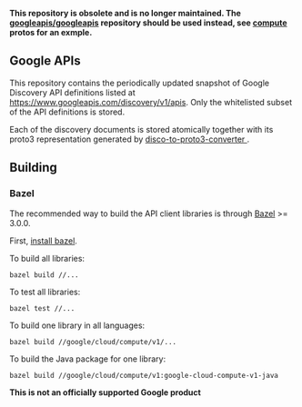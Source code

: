 **This repository is obsolete and is no longer maintained. The [googleapis/googleapis](https://github.com/googleapis/googleapis) repository should be used instead, see [compute](https://github.com/googleapis/googleapis/tree/master/google/cloud/compute) protos for an exmple.**

## Google APIs

This repository contains the periodically updated snapshot of 
Google Discovery API definitions listed at https://www.googleapis.com/discovery/v1/apis. 
Only the whitelisted subset of the API definitions is stored. 

Each of the discovery documents is stored atomically together with its proto3 
representation generated by [disco-to-proto3-converter ](https://github.com/googleapis/disco-to-proto3-converter).


## Building
### Bazel

The recommended way to build the API client libraries is through
[Bazel](https://bazel.build/) >= 3.0.0.

First, [install bazel](https://docs.bazel.build/versions/master/install.html).

To build all libraries:

```
bazel build //...
```

To test all libraries:

```
bazel test //...
```

To build one library in all languages:

```
bazel build //google/cloud/compute/v1/...
```

To build the Java package for one library:

```
bazel build //google/cloud/compute/v1:google-cloud-compute-v1-java
```

**This is not an officially supported Google product**
